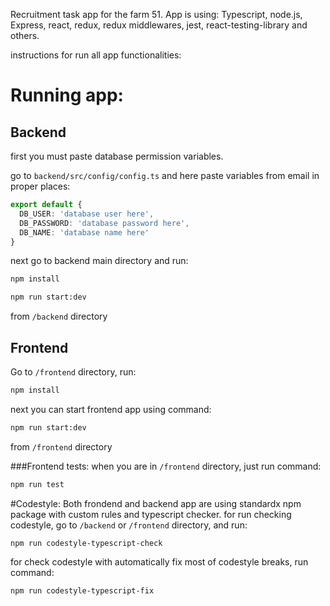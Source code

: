 Recruitment task app for the farm 51.
App is using: Typescript, node.js, Express, react, redux, redux middlewares, jest, react-testing-library and others.

instructions for run all app functionalities:

# Running app:
## Backend
first you must paste database permission variables.

go to ```backend/src/config/config.ts```
and here paste variables from email in proper places:
```ts
export default {
  DB_USER: 'database user here',
  DB_PASSWORD: 'database password here',
  DB_NAME: 'database name here'
}
```

next go to backend main directory and run:
```bash
npm install
```
```bash
npm run start:dev
```
from ```/backend``` directory

## Frontend
Go to ```/frontend``` directory, run:
```bash
npm install
```
next you can start frontend app using command:
```bash
npm run start:dev
```
from ```/frontend``` directory

###Frontend tests:
when you are in ```/frontend``` directory, just run command:
```bash
npm run test
```

#Codestyle:
Both frondend and backend app are using standardx npm package with custom rules and typescript checker.
for run checking codestyle, go to ```/backend``` or ```/frontend``` directory, and run:
```bash
npm run codestyle-typescript-check
```

for check codestyle with automatically fix most of codestyle breaks,
run command:
```bash
npm run codestyle-typescript-fix
```
